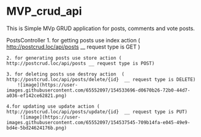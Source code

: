 # MVP_crud_api

This is Simple MVp GRUD application for posts, comments and vote posts.

PostsController
    1. for getting posts use index action ( http://postcrud.loc/api/posts __  request type is GET )
    
    2. for generating posts use store action ( http://postcrud.loc/api/posts __ request type is POST)
    
    3. for deleting posts use destroy action  ( http://postcrud.loc/api/posts/delete/{id}  __ request type is DELETE)
        ![image](https://user-images.githubusercontent.com/65552097/154533696-d0670b26-72b0-44d7-a036-ef142ce62821.png)
        
    4.for updating use update action ( http://postcrud.loc/api/posts/update/{id}  __ request type is PUT)
         ![image](https://user-images.githubusercontent.com/65552097/154537545-709b14fa-e045-49e9-bd4e-5bd24624176b.png)


